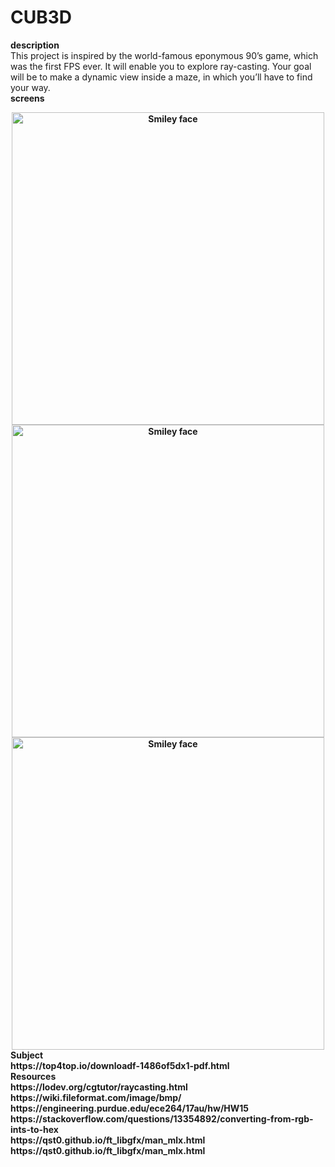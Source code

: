 # CUB3D
<strong>description</strong><br>
This project is inspired by the world-famous eponymous 90’s game, which
was the first FPS ever. It will enable you to explore ray-casting. Your goal will be to
make a dynamic view inside a maze, in which you’ll have to find your way.<br>
<strong>screens<br>
<div align="center">
<img src="https://j.top4top.io/p_148667g5y1.png" alt="Smiley face" height="500" width="500" >
<img src="https://k.top4top.io/p_1486069zi2.png" alt="Smiley face" height="500" width="500">
<img src="https://l.top4top.io/p_14865123n3.png" alt="Smiley face" height="500" width="500">
</div>
<strong>Subject <strong><br>
https://top4top.io/downloadf-1486of5dx1-pdf.html<br>
<strong>Resources</strong> <br>
https://lodev.org/cgtutor/raycasting.html 
<br>
https://wiki.fileformat.com/image/bmp/ <br>
https://engineering.purdue.edu/ece264/17au/hw/HW15 <br>
https://stackoverflow.com/questions/13354892/converting-from-rgb-ints-to-hex <br>
https://qst0.github.io/ft_libgfx/man_mlx.html <br>
https://qst0.github.io/ft_libgfx/man_mlx.html
